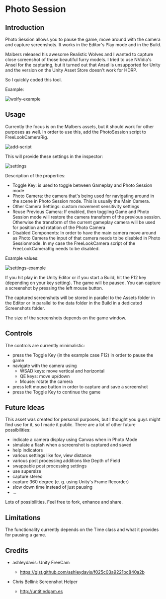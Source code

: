 # Photo Session

## Introduction

Photo Session allows you to pause the game, move around with the camera and capture screenshots. It works in the Editor's Play mode and in the Build.

Malbers released his awesome Realistic Wolves and I wanted to capture close screenshot of those beautiful furry models. 
I tried to use NVidia's Ansel for the capturing, but it turned out that Ansel is unsupported for Unity and the version on the Unity Asset Store doesn't work for HDRP.

So I quickly coded this tool.

Example:

![wolfy-example](https://user-images.githubusercontent.com/10963432/111339454-0ef3fa80-8678-11eb-844a-58e38db3081f.jpg)

## Usage

Currently the focus is on the Malbers assets, but it should work for other purposes as well. In order to use this, add the PhotoSession script to FreeLookCameraRig.

![add-script](https://user-images.githubusercontent.com/10963432/111336115-3b5a4780-8675-11eb-8e0c-73d5064d3b62.png)

This will provide these settings in the inspector:

![settings](https://user-images.githubusercontent.com/10963432/111337110-1914f980-8676-11eb-9066-f731aac5434b.png)

Description of the properties:

* Toggle Key: is used to toggle between Gameplay and Photo Session mode
* Photo Camera: the camera that's being used for navigating around in the scene in Photo Session mode. This is usually the Main Camera.
* Other Camera Settings: custom movement sensitivity settings
* Reuse Previous Camera: If enabled, then toggling Game and Photo Session mode will restore the camera transform of the previous session. Otherwise the transform of the current gameplay camera will be used for position and rotation of the Photo Camera 
* Disabled Components: In order to have the main camera move around as Photo Camera the input of that camera needs to be disabled in Photo Sessionmode. In my case the FreeLookCamera script of the FreeLookCameraRig needs to be disabled.

Example values:

![settings-example](https://user-images.githubusercontent.com/10963432/111337134-1f0ada80-8676-11eb-919b-84cdd08ed0c7.png)

If you hit play in the Unity Editor or if you start a Build, hit the F12 key (depending on your key setting). The game will be paused. You can capture a screenshot by pressing the left mouse button.

The captured screenshots will be stored in parallel to the Assets folder in the Editor or in parallel to the data folder in the Build in a dedicated Screenshots folder.

The size of the screenshots depends on the game window.

## Controls

The controls are currently minimalistic:

* press the Toggle Key (in the example case F12) in order to pause the game
* navigate with the camera using 
  + WSAD keys: move vertical and horizontal
  + QE keys: move up/down
  + Mouse: rotate the camera
* press left mouse button in order to capture and save a screenshot
* press the Toggle Key to continue the game

## Future Ideas

This asset was created for personal purposes, but I thought you guys might find use for it, so I made it public. There are a lot of other future possibilities:

* indicate a camera display using Canvas when in Photo Mode
* simulate a flash when a screenshot is captured and saved
* help indicators
* various settings like fov, view distance
* various post processing additions like Depth of Field
* swappable post processing settings
* use supersize
* capture stereo
* capture 360 degree (e. g. using Unity's Frame Recorder)
* slow down time instead of just pausing
* ...

Lots of possibilities. Feel free to fork, enhance and share.

## Limitations

The functionality currently depends on the Time class and what it provides for pausing a game.

## Credits

* ashleydavis: Unity FreeCam
  - https://gist.github.com/ashleydavis/f025c03a9221bc840a2b

* Chris Bellini: Screenshot Helper
  - http://untitledgam.es




